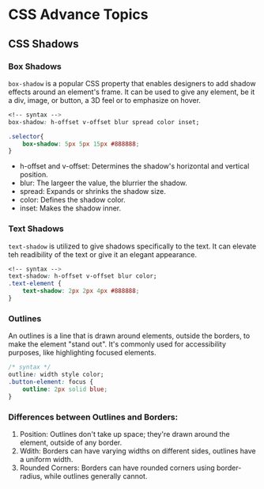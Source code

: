 # CSS Advance Topics

## CSS Shadows
### Box Shadows
<code>box-shadow</code> is a popular CSS property that enables designers to add shadow effects around an element's frame. It can be used to give any element, be it a div, image, or button, a 3D feel or to emphasize on hover.
```css
<!-- syntax -->
box-shadow: h-offset v-offset blur spread color inset;

.selector{
    box-shadow: 5px 5px 15px #888888;
}
```

- h-offset and v-offset: Determines the shadow's horizontal and vertical position.
- blur: The largeer the value, the blurrier the shadow.
- spread: Expands or shrinks the shadow size.
- color: Defines the shadow color.
- inset: Makes the shadow inner.

### Text Shadows
<code>text-shadow</code> is utilized to give shadows specifically to the text. It can elevate teh readibility of the text or give it an elegant appearance.
```css
<!-- syntax -->
text-shadow: h-offset v-offset blur color;
.text-element {
    text-shadow: 2px 2px 4px #888888;
}
```

### Outlines
An outlines is a line that is drawn around elements, outside the borders, to make the element "stand out". It's commonly used for accessibility purposes, like highlighting focused elements.
```css
/* syntax */
outline: width style color;
.button-element: focus {
    outline: 2px solid blue;
}
```

### Differences between Outlines and Borders:
1. Position: Outlines don't take up space; they're drawn around the element, outside of any border.
2. Wdith: Borders can have varying widths on different sides, outlines have a uniform width.
3. Rounded Corners: Borders can have rounded corners using border-radius, while outlines generally cannot.